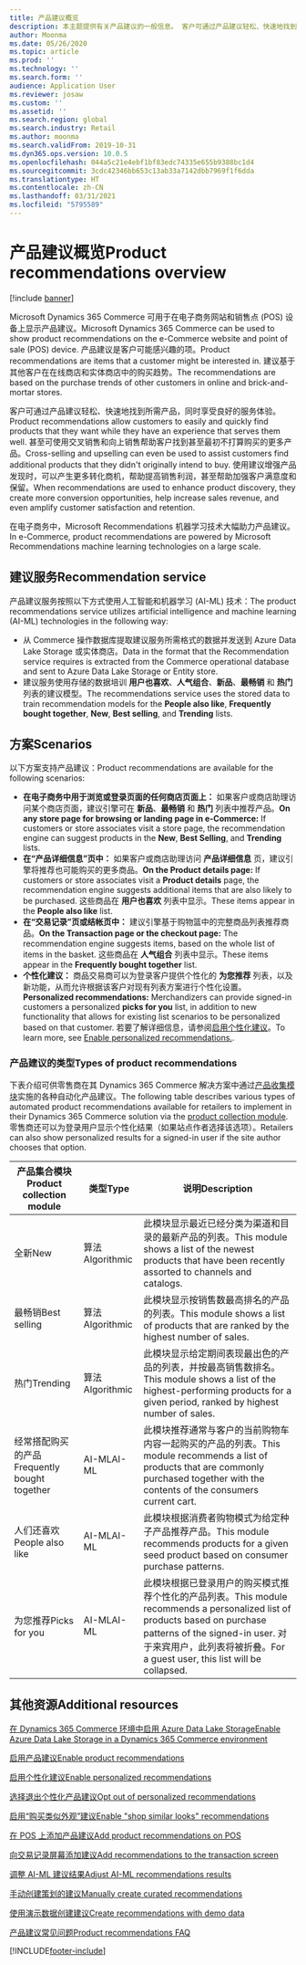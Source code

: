 ```yaml
---
title: 产品建议概览
description: 本主题提供有关产品建议的一般信息。 客户可通过产品建议轻松、快速地找到所需产品，甚至找到最初不打算购买的产品。
author: Moonma
ms.date: 05/26/2020
ms.topic: article
ms.prod: ''
ms.technology: ''
ms.search.form: ''
audience: Application User
ms.reviewer: josaw
ms.custom: ''
ms.assetid: ''
ms.search.region: global
ms.search.industry: Retail
ms.author: moonma
ms.search.validFrom: 2019-10-31
ms.dyn365.ops.version: 10.0.5
ms.openlocfilehash: 044a5c21e4ebf1bf83edc74335e655b9388bc1d4
ms.sourcegitcommit: 3cdc42346bb653c13ab33a7142dbb7969f1f6dda
ms.translationtype: HT
ms.contentlocale: zh-CN
ms.lasthandoff: 03/31/2021
ms.locfileid: "5795589"
---
```

# <a name="product-recommendations-overview"></a><span data-ttu-id="4c317-104">产品建议概览</span><span class="sxs-lookup"><span data-stu-id="4c317-104">Product recommendations overview</span></span>

[!include [banner](includes/banner.md)]

<span data-ttu-id="4c317-105">Microsoft Dynamics 365 Commerce 可用于在电子商务网站和销售点 (POS) 设备上显示产品建议。</span><span class="sxs-lookup"><span data-stu-id="4c317-105">Microsoft Dynamics 365 Commerce can be used to show product recommendations on the e-Commerce website and point of sale (POS) device.</span></span> <span data-ttu-id="4c317-106">产品建议是客户可能感兴趣的项。</span><span class="sxs-lookup"><span data-stu-id="4c317-106">Product recommendations are items that a customer might be interested in.</span></span> <span data-ttu-id="4c317-107">建议基于其他客户在在线商店和实体商店中的购买趋势。</span><span class="sxs-lookup"><span data-stu-id="4c317-107">The recommendations are based on the purchase trends of other customers in online and brick-and-mortar stores.</span></span>

<span data-ttu-id="4c317-108">客户可通过产品建议轻松、快速地找到所需产品，同时享受良好的服务体验。</span><span class="sxs-lookup"><span data-stu-id="4c317-108">Product recommendations allow customers to easily and quickly find products that they want while they have an experience that serves them well.</span></span> <span data-ttu-id="4c317-109">甚至可使用交叉销售和向上销售帮助客户找到甚至最初不打算购买的更多产品。</span><span class="sxs-lookup"><span data-stu-id="4c317-109">Cross-selling and upselling can even be used to assist customers find additional products that they didn't originally intend to buy.</span></span> <span data-ttu-id="4c317-110">使用建议增强产品发现时，可以产生更多转化商机，帮助提高销售利润，甚至帮助加强客户满意度和保留。</span><span class="sxs-lookup"><span data-stu-id="4c317-110">When recommendations are used to enhance product discovery, they create more conversion opportunities, help increase sales revenue, and even amplify customer satisfaction and retention.</span></span>

<span data-ttu-id="4c317-111">在电子商务中，Microsoft Recommendations 机器学习技术大幅助力产品建议。</span><span class="sxs-lookup"><span data-stu-id="4c317-111">In e-Commerce, product recommendations are powered by Microsoft Recommendations machine learning technologies on a large scale.</span></span>

## <a name="recommendation-service"></a><span data-ttu-id="4c317-112">建议服务</span><span class="sxs-lookup"><span data-stu-id="4c317-112">Recommendation service</span></span>

<span data-ttu-id="4c317-113">产品建议服务按照以下方式使用人工智能和机器学习 (AI-ML) 技术：</span><span class="sxs-lookup"><span data-stu-id="4c317-113">The product recommendations service utilizes artificial intelligence and machine learning (AI-ML) technologies in the following way:</span></span>

- <span data-ttu-id="4c317-114">从 Commerce 操作数据库提取建议服务所需格式的数据并发送到 Azure Data Lake Storage 或实体商店。</span><span class="sxs-lookup"><span data-stu-id="4c317-114">Data in the format that the Recommendation service requires is extracted from the Commerce operational database and sent to Azure Data Lake Storage or Entity store.</span></span>
- <span data-ttu-id="4c317-115">建议服务使用存储的数据培训 **用户也喜欢**、**人气组合**、**新品**、**最畅销** 和 **热门** 列表的建议模型。</span><span class="sxs-lookup"><span data-stu-id="4c317-115">The recommendations service uses the stored data to train recommendation models for the **People also like**, **Frequently bought together**, **New**, **Best selling**, and **Trending** lists.</span></span>

## <a name="scenarios"></a><span data-ttu-id="4c317-116">方案</span><span class="sxs-lookup"><span data-stu-id="4c317-116">Scenarios</span></span>

<span data-ttu-id="4c317-117">以下方案支持产品建议：</span><span class="sxs-lookup"><span data-stu-id="4c317-117">Product recommendations are available for the following scenarios:</span></span>

- <span data-ttu-id="4c317-118">**在电子商务中用于浏览或登录页面的任何商店页面上：** 如果客户或商店助理访问某个商店页面，建议引擎可在 **新品**、**最畅销** 和 **热门** 列表中推荐产品。</span><span class="sxs-lookup"><span data-stu-id="4c317-118">**On any store page for browsing or landing page in e-Commerce:** If customers or store associates visit a store page, the recommendation engine can suggest products in the **New**, **Best Selling**, and **Trending** lists.</span></span>
- <span data-ttu-id="4c317-119">**在“产品详细信息”页中：** 如果客户或商店助理访问 **产品详细信息** 页，建议引擎将推荐也可能购买的更多商品。</span><span class="sxs-lookup"><span data-stu-id="4c317-119">**On the Product details page:** If customers or store associates visit a **Product details** page, the recommendation engine suggests additional items that are also likely to be purchased.</span></span> <span data-ttu-id="4c317-120">这些商品在 **用户也喜欢** 列表中显示。</span><span class="sxs-lookup"><span data-stu-id="4c317-120">These items appear in the **People also like** list.</span></span>
- <span data-ttu-id="4c317-121">**在“交易记录”页或结帐页中：** 建议引擎基于购物篮中的完整商品列表推荐商品。</span><span class="sxs-lookup"><span data-stu-id="4c317-121">**On the Transaction page or the checkout page:** The recommendation engine suggests items, based on the whole list of items in the basket.</span></span> <span data-ttu-id="4c317-122">这些商品在 **人气组合** 列表中显示。</span><span class="sxs-lookup"><span data-stu-id="4c317-122">These items appear in the **Frequently bought together** list.</span></span>
- <span data-ttu-id="4c317-123">**个性化建议：** 商品交易商可以为登录客户提供个性化的 **为您推荐** 列表，以及新功能，从而允许根据该客户对现有列表方案进行个性化设置。</span><span class="sxs-lookup"><span data-stu-id="4c317-123">**Personalized recommendations:** Merchandizers can provide signed-in customers a personalized **picks for you** list, in addition to new functionality that allows for existing list scenarios to be personalized based on that customer.</span></span> <span data-ttu-id="4c317-124">若要了解详细信息，请参阅[启用个性化建议](personalized-recommendations.md)。</span><span class="sxs-lookup"><span data-stu-id="4c317-124">To learn more, see [Enable personalized recommendations.](personalized-recommendations.md).</span></span>

### <a name="types-of-product-recommendations"></a><span data-ttu-id="4c317-125">产品建议的类型</span><span class="sxs-lookup"><span data-stu-id="4c317-125">Types of product recommendations</span></span>

<span data-ttu-id="4c317-126">下表介绍可供零售商在其 Dynamics 365 Commerce 解决方案中通过[产品收集模块](product-collection-module-overview.md)实施的各种自动化产品建议。</span><span class="sxs-lookup"><span data-stu-id="4c317-126">The following table describes various types of automated product recommendations available for retailers to implement in their Dynamics 365 Commerce solution via the [product collection module](product-collection-module-overview.md).</span></span> <span data-ttu-id="4c317-127">零售商还可以为登录用户显示个性化结果（如果站点作者选择该选项）。</span><span class="sxs-lookup"><span data-stu-id="4c317-127">Retailers can also show personalized results for a signed-in user if the site author chooses that option.</span></span>

| <span data-ttu-id="4c317-128">产品集合模块</span><span class="sxs-lookup"><span data-stu-id="4c317-128">Product collection module</span></span>  | <span data-ttu-id="4c317-129">类型</span><span class="sxs-lookup"><span data-stu-id="4c317-129">Type</span></span> | <span data-ttu-id="4c317-130">说明</span><span class="sxs-lookup"><span data-stu-id="4c317-130">Description</span></span> |
|----------------------------|------|-------------|
| <span data-ttu-id="4c317-131">全新</span><span class="sxs-lookup"><span data-stu-id="4c317-131">New</span></span>                        | <span data-ttu-id="4c317-132">算法</span><span class="sxs-lookup"><span data-stu-id="4c317-132">Algorithmic</span></span> | <span data-ttu-id="4c317-133">此模块显示最近已经分类为渠道和目录的最新产品的列表。</span><span class="sxs-lookup"><span data-stu-id="4c317-133">This module shows a list of the newest products that have been recently assorted to channels and catalogs.</span></span> |
| <span data-ttu-id="4c317-134">最畅销</span><span class="sxs-lookup"><span data-stu-id="4c317-134">Best selling</span></span>               | <span data-ttu-id="4c317-135">算法</span><span class="sxs-lookup"><span data-stu-id="4c317-135">Algorithmic</span></span> | <span data-ttu-id="4c317-136">此模块显示按销售数最高排名的产品的列表。</span><span class="sxs-lookup"><span data-stu-id="4c317-136">This module shows a list of products that are ranked by the highest number of sales.</span></span> |
| <span data-ttu-id="4c317-137">热门</span><span class="sxs-lookup"><span data-stu-id="4c317-137">Trending</span></span>                   | <span data-ttu-id="4c317-138">算法</span><span class="sxs-lookup"><span data-stu-id="4c317-138">Algorithmic</span></span> | <span data-ttu-id="4c317-139">此模块显示给定期间表现最出色的产品的列表，并按最高销售数排名。</span><span class="sxs-lookup"><span data-stu-id="4c317-139">This module shows a list of the highest-performing products for a given period, ranked by highest number of sales.</span></span>  |
| <span data-ttu-id="4c317-140">经常搭配购买的产品</span><span class="sxs-lookup"><span data-stu-id="4c317-140">Frequently bought together</span></span> | <span data-ttu-id="4c317-141">AI-ML</span><span class="sxs-lookup"><span data-stu-id="4c317-141">AI-ML</span></span> | <span data-ttu-id="4c317-142">此模块推荐通常与客户的当前购物车内容一起购买的产品的列表。</span><span class="sxs-lookup"><span data-stu-id="4c317-142">This module recommends a list of products that are commonly purchased together with the contents of the consumers current cart.</span></span> |
| <span data-ttu-id="4c317-143">人们还喜欢</span><span class="sxs-lookup"><span data-stu-id="4c317-143">People also like</span></span>           | <span data-ttu-id="4c317-144">AI-ML</span><span class="sxs-lookup"><span data-stu-id="4c317-144">AI-ML</span></span> | <span data-ttu-id="4c317-145">此模块根据消费者购物模式为给定种子产品推荐产品。</span><span class="sxs-lookup"><span data-stu-id="4c317-145">This module recommends products for a given seed product based on consumer purchase patterns.</span></span> |
| <span data-ttu-id="4c317-146">为您推荐</span><span class="sxs-lookup"><span data-stu-id="4c317-146">Picks for you</span></span>              | <span data-ttu-id="4c317-147">AI-ML</span><span class="sxs-lookup"><span data-stu-id="4c317-147">AI-ML</span></span> | <span data-ttu-id="4c317-148">此模块根据已登录用户的购买模式推荐个性化的产品列表。</span><span class="sxs-lookup"><span data-stu-id="4c317-148">This module recommends a personalized list of products based on purchase patterns of the signed-in user.</span></span> <span data-ttu-id="4c317-149">对于来宾用户，此列表将被折叠。</span><span class="sxs-lookup"><span data-stu-id="4c317-149">For a guest user, this list will be collapsed.</span></span> |

## <a name="additional-resources"></a><span data-ttu-id="4c317-150">其他资源</span><span class="sxs-lookup"><span data-stu-id="4c317-150">Additional resources</span></span>

[<span data-ttu-id="4c317-151">在 Dynamics 365 Commerce 环境中启用 Azure Data Lake Storage</span><span class="sxs-lookup"><span data-stu-id="4c317-151">Enable Azure Data Lake Storage in a Dynamics 365 Commerce environment</span></span>](enable-adls-environment.md)

[<span data-ttu-id="4c317-152">启用产品建议</span><span class="sxs-lookup"><span data-stu-id="4c317-152">Enable product recommendations</span></span>](enable-product-recommendations.md)

[<span data-ttu-id="4c317-153">启用个性化建议</span><span class="sxs-lookup"><span data-stu-id="4c317-153">Enable personalized recommendations</span></span>](personalized-recommendations.md)

[<span data-ttu-id="4c317-154">选择退出个性化产品建议</span><span class="sxs-lookup"><span data-stu-id="4c317-154">Opt out of personalized recommendations</span></span>](personalization-gdpr.md)

[<span data-ttu-id="4c317-155">启用“购买类似外观”建议</span><span class="sxs-lookup"><span data-stu-id="4c317-155">Enable "shop similar looks" recommendations</span></span>](shop-similar-looks.md)

[<span data-ttu-id="4c317-156">在 POS 上添加产品建议</span><span class="sxs-lookup"><span data-stu-id="4c317-156">Add product recommendations on POS</span></span>](product.md)

[<span data-ttu-id="4c317-157">向交易记录屏幕添加建议</span><span class="sxs-lookup"><span data-stu-id="4c317-157">Add recommendations to the transaction screen</span></span>](add-recommendations-control-pos-screen.md)

[<span data-ttu-id="4c317-158">调整 AI-ML 建议结果</span><span class="sxs-lookup"><span data-stu-id="4c317-158">Adjust AI-ML recommendations results</span></span>](modify-product-recommendation-results.md)

[<span data-ttu-id="4c317-159">手动创建策划的建议</span><span class="sxs-lookup"><span data-stu-id="4c317-159">Manually create curated recommendations</span></span>](create-editorial-recommendation-lists.md)

[<span data-ttu-id="4c317-160">使用演示数据创建建议</span><span class="sxs-lookup"><span data-stu-id="4c317-160">Create recommendations with demo data</span></span>](product-recommendations-demo-data.md)

[<span data-ttu-id="4c317-161">产品建议常见问题</span><span class="sxs-lookup"><span data-stu-id="4c317-161">Product recommendations FAQ</span></span>](faq-recommendations.md)


[!INCLUDE[footer-include](../includes/footer-banner.md)]